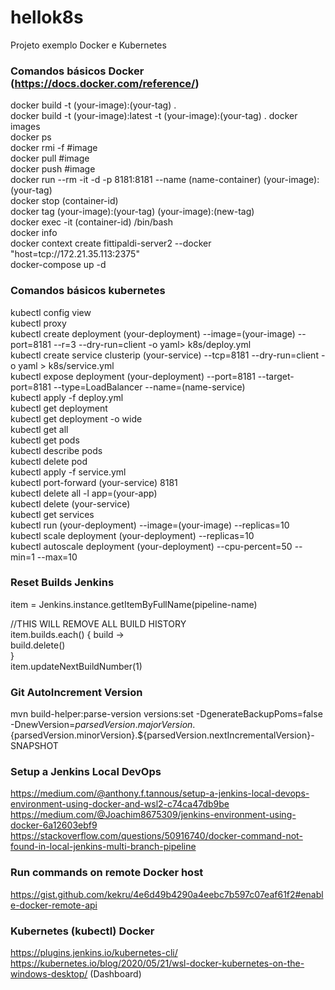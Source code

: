 # hellok8s
Projeto exemplo Docker e Kubernetes

### Comandos básicos Docker (https://docs.docker.com/reference/)
docker build -t (your-image):(your-tag) .  
docker build -t (your-image):latest -t (your-image):(your-tag) .
docker images  
docker ps  
docker rmi -f #image  
docker pull #image  
docker push #image  
docker run --rm -it -d -p 8181:8181 --name (name-container) (your-image):(your-tag)  
docker stop (container-id)  
docker tag (your-image):(your-tag) (your-image):(new-tag)  
docker exec -it (container-id) /bin/bash  
docker info  
docker context create fittipaldi-server2 --docker "host=tcp://172.21.35.113:2375"  
docker-compose up -d  

### Comandos básicos kubernetes
kubectl config view  
kubectl proxy  
kubectl create deployment (your-deployment) --image=(your-image) --port=8181 --r=3 --dry-run=client -o yaml> k8s/deploy.yml  
kubectl create service clusterip (your-service) --tcp=8181 --dry-run=client -o yaml > k8s/service.yml  
kubectl expose deployment (your-deployment) --port=8181 --target-port=8181 --type=LoadBalancer --name=(name-service)  
kubectl apply -f deploy.yml  
kubectl get deployment  
kubectl get deployment -o wide  
kubectl get all  
kubectl get pods  
kubectl describe pods  
kubectl delete pod  
kubectl apply -f service.yml  
kubectl port-forward (your-service) 8181  
kubectl delete all -l app=(your-app)  
kubectl delete (your-service)  
kubectl get services  
kubectl run (your-deployment) --image=(your-image) --replicas=10  
kubectl scale deployment (your-deployment) --replicas=10  
kubectl autoscale deployment (your-deployment) --cpu-percent=50 --min=1 --max=10  

### Reset Builds Jenkins

item = Jenkins.instance.getItemByFullName(pipeline-name)  

//THIS WILL REMOVE ALL BUILD HISTORY  
item.builds.each() { build ->  
  build.delete()  
}  
item.updateNextBuildNumber(1)  

### Git AutoIncrement Version

mvn build-helper:parse-version versions:set -DgenerateBackupPoms=false -DnewVersion=${parsedVersion.majorVersion}.${parsedVersion.minorVersion}.${parsedVersion.nextIncrementalVersion}-SNAPSHOT  

### Setup a Jenkins Local DevOps
https://medium.com/@anthony.f.tannous/setup-a-jenkins-local-devops-environment-using-docker-and-wsl2-c74ca47db9be  
https://medium.com/@Joachim8675309/jenkins-environment-using-docker-6a12603ebf9   
https://stackoverflow.com/questions/50916740/docker-command-not-found-in-local-jenkins-multi-branch-pipeline  

### Run commands on remote Docker host
https://gist.github.com/kekru/4e6d49b4290a4eebc7b597c07eaf61f2#enable-docker-remote-api 

### Kubernetes (kubectl) Docker
https://plugins.jenkins.io/kubernetes-cli/   
https://kubernetes.io/blog/2020/05/21/wsl-docker-kubernetes-on-the-windows-desktop/ (Dashboard)  

